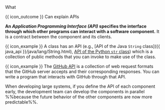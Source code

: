 <span id="title">What</span>

<span id="prereqs"></span>

<span id="outcomes">{{ icon_outcome }} Can explain APIs</span>

<div id="body">

**An _Application Programming Interface (API)_ specifies the interface through which other programs can interact with a software component.** It is a contract between the component and its clients.

<box>

{{ icon_example }} A class has an API (e.g., [API of the Java `String` class]({{ java_api }}/java/lang/String.html), [API of the Python `str` class](https://docs.python.org/3/library/stdtypes.html#text-sequence-type-str)) which is a collection of public methods that you can invoke to make use of the class.

{{ icon_example }} The [GitHub API](https://developer.github.com/v3/) is a collection of web request formats that the GitHub server accepts and their corresponding responses. You can write a program that interacts with GitHub through that API.

</box>

When developing large systems, if you define the API of each component early, the development team can develop the components in parallel %%because the future behavior of the other components are now more predictable%%. 

</div>

<div id="extras">

<include src="exercises.md" />

</div>
